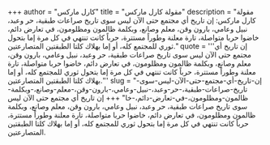 +++
author = "كارل ماركس"
title = "مقولة كارل ماركس"
description = "مقولة كارل ماركس: إن تاريخ أي مجتمع حتى الآن ليس سوى تاريخ صراعات طبقية، حر وعبد، نبيل وعامي، بارون وقن، معلم وصانع، وبكلمة ظالمون ومظلومون، في تعارض دائم، خاضوا حربا متواصلة، تارة معلنة وطوراً مستترة، حرباً كانت تنتهي في كل مرة إما بتحول ثوري للمجتمع كله، أو إما بهلاك كلتا الطبقتين المتصارعتين."
quote = '''إن تاريخ أي مجتمع حتى الآن ليس سوى تاريخ صراعات طبقية، حر وعبد، نبيل وعامي، بارون وقن، معلم وصانع، وبكلمة ظالمون ومظلومون، في تعارض دائم، خاضوا حربا متواصلة، تارة معلنة وطوراً مستترة، حرباً كانت تنتهي في كل مرة إما بتحول ثوري للمجتمع كله، أو إما بهلاك كلتا الطبقتين المتصارعتين.'''
slug = "إن-تاريخ-أي-مجتمع-حتى-الآن-ليس-سوى-تاريخ-صراعات-طبقية،-حر-وعبد،-نبيل-وعامي،-بارون-وقن،-معلم-وصانع،-وبكلمة-ظالمون-ومظلومون،-في-تعارض-دائم،-خا"
+++
إن تاريخ أي مجتمع حتى الآن ليس سوى تاريخ صراعات طبقية، حر وعبد، نبيل وعامي، بارون وقن، معلم وصانع، وبكلمة ظالمون ومظلومون، في تعارض دائم، خاضوا حربا متواصلة، تارة معلنة وطوراً مستترة، حرباً كانت تنتهي في كل مرة إما بتحول ثوري للمجتمع كله، أو إما بهلاك كلتا الطبقتين المتصارعتين.
